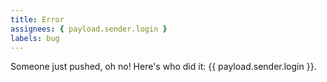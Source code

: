 ```yaml
---
title: Error
assignees: { payload.sender.login }
labels: bug
---
```

Someone just pushed, oh no! Here's who did it: {{ payload.sender.login }}.